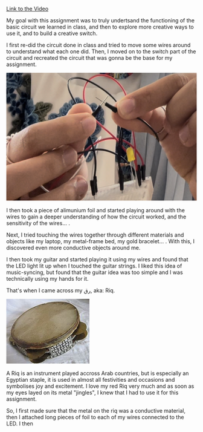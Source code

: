[Link to the Video](https://youtu.be/JDYM0Dn_bpI)

My goal with this assignment was to truly undertsand the functioning of the basic circuit we learned in class, and then to explore more creative ways to use it, and to build a creative switch. 

I first re-did the circuit done in class and tried to move some wires around to understand what each one did. Then, I moved on to the switch part of the circuit and recreated the circuit that was gonna be the base for my assignment.

![Circuit 1](https://github.com/j-da-savage/Introduction-to-Interactive-Media/blob/main/Creative%20Switch/experiment.png)

I then took a piece of alimunium foil and started playing around with the wires to gain a deeper understanding of how the circuit worked, and the sensitivity of the wires... .

Next, I tried touching the wires together through different materials and objects like my laptop, my metal-frame bed, my gold bracelet... . With this, I discovered even more conductive objects around me.

I then took my guitar and started playing it using my wires and found that the LED light lit up when I touched the guitar strings. I liked this idea of music-syncing, but found that the guitar idea was too simple and I was technically using my hands for it.

That's when I came across my رق, aka: Riq. 

![Riq](https://github.com/j-da-savage/Introduction-to-Interactive-Media/blob/main/Creative%20Switch/riqq.jpg)

A Riq is an instrument played accross Arab countries, but is especially an Egyptian staple, it is used in almost all festivities and occasions and symbolises joy and excitement. I love my red Riq very much and as soon as my eyes layed on its metal "jingles", I knew that I had to use it for this assignment. 

So, I first made sure that the metal on the riq was a conductive material, then I attached long pieces of foil to each of my wires connected to the LED. I then 

